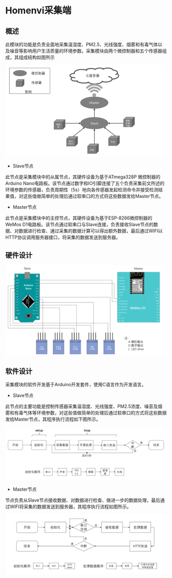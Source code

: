# Homenvi采集端

## 概述

此模块的功能是负责全面地采集温湿度、PM2.5、光线强度、烟雾和有毒气体以及噪音等影响用户生活质量的环境参数。采集模块由两个微控制器和五个传感器组成，其组成结构如图所示

![1564306015319](assets/1564306015319.png)

-  Slave节点

此节点是采集模块中的从属节点，其硬件设备为基于ATmega328P 微控制器的Arduino Nano电路板。该节点通过数字和IO引脚连接了五个负责采集前文所述的环境参数的传感器，负责周期性（5s）地向各传感器发起检测命令并接受检测结果值，对这些值做简单的处理后通过软串口的方式将这些数据发给Master节点。

- Master节点

此节点是采集模块中的主控节点，其硬件设备为基于ESP-8266微控制器的WeMos D1电路板。该节点通过软串口与Slave连接，负责接收Slave节点的数据、对数据进行检查、通过采集的数据计算可以得出额外数据，最后通过WIFI以HTTP协议调用服务器接口，将采集的数据发送到服务器。

## 硬件设计

![1564319094222](assets/1564319094222.png)

## 软件设计

采集模块的软件开发基于Arduino开发套件，使用C语言作为开发语言。

- Slave节点

此节点的主要功能是控制传感器采集温湿度、光线强度、PM2.5浓度、噪音及烟雾和有毒气体等环境参数，对这些值做简单的处理后通过软串口的方式将这些数据发给Master节点，其程序执行流程如下图所示。

![1564319276684](assets/1564319276684.png)

- Master节点

节点负责从Slave节点接收数据、对数据进行检查、做进一步的数据处理，最后通过WIFI将采集的数据发送到服务器，其程序执行流程如图所示。

![1564319352857](assets/1564319352857.png)